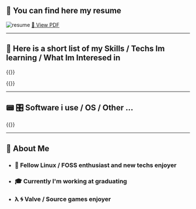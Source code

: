 ## 📄 You can find here my resume

![resume](/Portfolio/img/resume.png)
[📄 View PDF](/Portfolio/storage/resume.pdf)

---

## 🚀 Here is a short list of my Skills / Techs Im learning / What Im Interesed in 

{{<skill>}}

{{<skill2>}}

---


## 📟 🎛️ Software i use / OS / Other ...

{{<techs>}}

---

## 📌 About Me
- ### 🐧 Fellow Linux / FOSS enthusiast and new techs enjoyer
- ### 🎓  Currently I'm working at graduating
- ### λ 🌀 Valve / Source games enjoyer 
